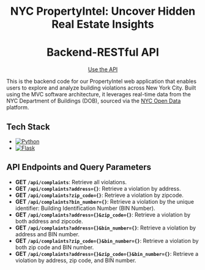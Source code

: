 <!--https://api-new-murex.vercel.app/api/complaints?bin_number=1080796-->

<h1 align="center">NYC PropertyIntel: Uncover Hidden Real Estate Insights</h1>
<h1 align="center">Backend-RESTful API</h1>
<div align="center">
<a href="https://api-new-murex.vercel.app/api/complaints?bin_number=1080796">Use the API</a>
</div>

This is the backend code for our PropertyIntel web application that enables users to explore and analyze building violations across New York City. Built using the MVC software architecture, it leverages real-time data from the NYC Department of Buildings (DOB), sourced via the [NYC Open Data](https://opendata.cityofnewyork.us/) platform.

## Tech Stack
* [![Python](https://img.shields.io/badge/python-3776AB?style=for-the-badge&logo=python&logoColor=white)](https://www.python.org/)
* [![Flask](https://img.shields.io/badge/Flask-000000?style=for-the-badge&logo=flask&logoColor=white)](https://flask.palletsprojects.com/)

## API Endpoints and Query Parameters

- **GET `/api/complaints`**: Retrieve all violations.
- **GET `/api/complaints?address={}`**: Retrieve a violation by address.
- **GET `/api/complaints?zip_code={}`**: Retrieve a violation by zipcode.
- **GET `/api/complaints?bin_number={}`**: Retrieve a violation by the unique identifier: Building Identification Number (BIN Number).
- **GET `/api/complaints?address={}&zip_code={}`**: Retrieve a violation by both address and zipcode.
- **GET `/api/complaints?address={}&bin_number={}`**: Retrieve a violation by address and BIN number.
- **GET `/api/complaints?zip_code={}&bin_number={}`**: Retrieve a violation by both zip code and BIN number.
- **GET `/api/complaints?address={}&zip_code={}&bin_number={}`**: Retrieve a violation by address, zip code, and BIN number.
